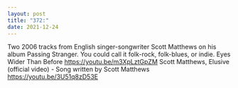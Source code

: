 ```yaml
---
layout: post
title: "372:"
date: 2021-12-24
---
```


Two 2006 tracks from English singer-songwriter Scott Matthews on his album Passing Stranger. You could call it folk-rock, folk-blues, or indie.
 Eyes Wider Than Before
https://youtu.be/m3XpLztGpZM
 Scott Matthews, Elusive (official video) - Song written by Scott Matthews
https://youtu.be/3U51q8zD53E
